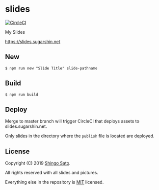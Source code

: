 # slides

[![CircleCI](https://circleci.com/gh/sugarshin/slides.svg?style=svg&circle-token=ecc61482169eba75dc505eb72919dcb206c60774)](https://circleci.com/gh/sugarshin/slides)

My Slides

https://slides.sugarshin.net

## New

```shell
$ npm run new "Slide Title" slide-pathname
```

## Build

```shell
$ npm run build
```

## Deploy

Merge to master branch will trigger CircleCI that deploys assets to slides.sugarshin.net.

Only slides in the directory where the `publish` file is located are deployed.

## License

Copyright (C) 2019 [Shingo Sato](https://sugarshin.net).

All rights reserved with all slides and pictures.

Everything else in the repository is [MIT](https://sugarshin.mit-license.org/) licensed.

